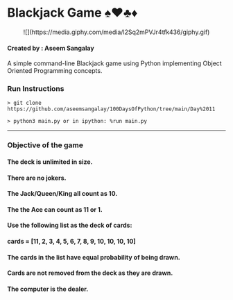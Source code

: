 # Blackjack Game ♠️♥️♣️♦️
<p align = 'center'>
![](https://media.giphy.com/media/l2Sq2mPVJr4tfk436/giphy.gif)
</p>

#### Created by : Aseem Sangalay

A simple command-line Blackjack game using Python implementing Object Oriented Programming concepts.

### Run Instructions

`> git clone https://github.com/aseemsangalay/100DaysOfPython/tree/main/Day%2011`

`> python3 main.py or in ipython: %run main.py`

- - -

### Objective of the game
#### The deck is unlimited in size. 
#### There are no jokers. 
#### The Jack/Queen/King all count as 10.
#### The the Ace can count as 11 or 1.
#### Use the following list as the deck of cards:
#### cards = [11, 2, 3, 4, 5, 6, 7, 8, 9, 10, 10, 10, 10]
#### The cards in the list have equal probability of being drawn.
#### Cards are not removed from the deck as they are drawn.
#### The computer is the dealer.

